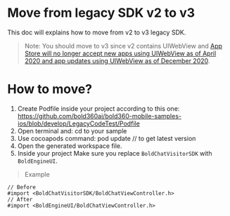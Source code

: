 # Move from legacy SDK v2 to v3

This doc will explains how to move from v2 to v3 legacy SDK.

>Note: You should move to v3 since v2 contains UIWebView and
[App Store will no longer accept new apps using UIWebView as of April 2020 and app updates using UIWebView as of December 2020](https://developer.apple.com/news/?id=12232019b).

# How to move?

1. Create Podfile inside your project according to this one:
https://github.com/bold360ai/bold360-mobile-samples-ios/blob/develop/LegacyCodeTest/Podfile
2. Open terminal and:
cd to your sample
3. Use cocoapods command:
pod update // to get latest version
4. Open the generated workspace file.
5. Inside your project 
Make sure you replace `BoldChatVisitorSDK` with `BoldEngineUI`.

>Example

```
// Before
#import <BoldChatVisitorSDK/BoldChatViewController.h>
// After
#import <BoldEngineUI/BoldChatViewController.h>
```
